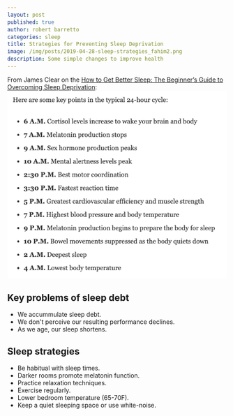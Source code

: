 ```yaml
---
layout: post
published: true
author: robert barretto
categories: sleep
title: Strategies for Preventing Sleep Deprivation
image: /img/posts/2019-04-28-sleep-strategies_fahim2.png
description: Some simple changes to improve health
---
```

From James Clear on the [How to Get Better Sleep: The Beginner’s Guide to Overcoming Sleep Deprivation](https://jamesclear.com/better-sleep):
![](/img/posts/2019-04-28-sleep-strategies_fahim2.png)
## Key problems of sleep debt
- We accummulate sleep debt.
- We don't perceive our resulting performance declines.
- As we age, our sleep shortens.

## Sleep strategies
- Be habitual with sleep times.
- Darker rooms promote melatonin function.
- Practice relaxation techniques.
- Exercise regularly.
- Lower bedroom temperature (65-70F).
- Keep a quiet sleeping space or use white-noise.
